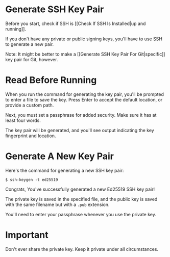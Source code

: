 # Generate SSH Key Pair
Before you start, check if SSH is [[Check If SSH Is Installed|up and running]].

If you don't have any private or public signing keys, you'll have to use SSH to generate a new pair.

Note: It might be better to make a [[Generate SSH Key Pair For Git|specific]] key pair for Git, however.

# Read Before Running

When you run the command for generating the key pair, you'll be prompted to enter a file to save the key. Press Enter to accept the default location, or provide a custom path.

Next, you must set a passphrase for added security. Make sure it has at least four words.

The key pair will be generated, and you'll see output indicating the key fingerprint and location.

# Generate A New Key Pair

Here's the command for generating a new SSH key pair:

`$ ssh-keygen -t ed25519`

Congrats, You've successfully generated a new Ed25519 SSH key pair!

The private key is saved in the specified file, and the public key is saved with the same filename but with a `.pub` extension.

You'll need to enter your passphrase whenever you use the private key.

# Important
Don't ever share the private key. Keep it private under all circumstances.

